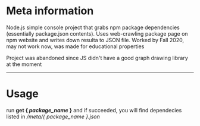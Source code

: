 # Meta information



Node.js simple console project that grabs npm package dependencies (essentially package.json contents). 
Uses web-crawling package page on npm website and writes down resulta to JSON file.
Worked by Fall 2020, may not work now, was made for educational properties

Project was abandoned since JS didn't have a good graph drawing library at the moment

---

# Usage

run **get { _package_name_ }** and if succeeded, you will find dependecies listed in _/meta/{ package_name }.json_



